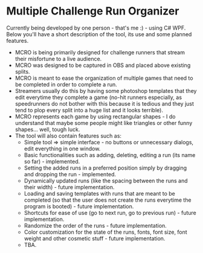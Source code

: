 # Multiple Challenge Run Organizer

Currently being developed by one person - that's me :) - using C# WPF. Below you'll have a short description of the tool, its use and some planned features.
- MCRO is being primarily designed for challenge runners that stream their misfortune to a live audience.
- MCRO was designed to be captured in OBS and placed above existing splits.
- MCRO is meant to ease the organization of multiple games that need to be completed in order to complete a run.
- Streamers usually do this by having some photoshop templates that they edit everytime they complete a game (no-hit runners especially, as speedrunners do not bother with this because it is tedious and they just tend to plop every split into a huge list and it looks terrible).
- MCRO represents each game by using rectangular shapes - I do understand that maybe some people might like triangles or other funny shapes... well, tough luck.
- The tool will also contain features such as:
    - Simple tool => simple interface - no buttons or unnecessary dialogs, edit everything in one window.
    - Basic functionalities such as adding, deleting, editing a run (its name so far) - implemented.
    - Setting the added runs in a preferred position simply by dragging and dropping the run - implemented.
    - Dynamically updated runs (like the spacing between the runs and their width) - future implementation.
    - Loading and saving templates with runs that are meant to be completed (so that the user does not create the runs everytime the program is booted) - future implementation.
    - Shortcuts for ease of use (go to next run, go to previous run) - future implementation.
    - Randomize the order of the runs - future implementation.
    - Color customization for the state of the runs, fonts, font size, font weight and other cosmetic stuff - future implementation.
    - TBA.
